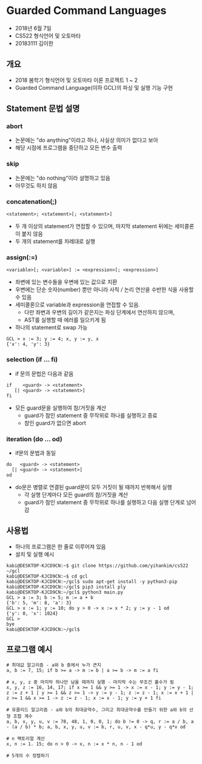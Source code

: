 
# Guarded Command Languages
* 2018년 6월 7일
* CS522 형식언어 및 오토마타 
* 20183111 김이한

## 개요
* 2018 봄학기 형식언어 및 오토마타 이론 프로젝트 1 ~ 2
* Guarded Command Language(이하 GCL)의 파싱 및 실행 기능 구현

## Statement 문법 설명
### abort
* 논문에는 "do anything"이라고 하나, 사실상 의미가 없다고 보아
* 해당 시점에 프로그램을 중단하고 모든 변수 출력

### skip 
* 논문에는 "do nothing"이라 설명하고 있음
* 아무것도 하지 않음

### concatenation(;)
```
<statement>; <statement>[; <statement>]
```
* 두 개 이상의 statement가 연접할 수 있으며, 마지막 statement 뒤에는 세미콜론이 붙지 않음
* 두 개의 statement를 차례대로 실행

### assign(:=)
```
<variable>[; <variable>] := <expression>[; <expression>]
```
* 좌변에 있는 변수들을 우변에 있는 값으로 치환
* 우변에는 단순 숫자(number) 뿐만 아니라 사칙 / 논리 연산을 수반한 식을 사용할 수 있음
* 세미콜론으로 variable과 expression을 연접할 수 있음. 
  - 다만 좌변과 우변의 길이가 같은지는 파싱 단계에서 연산하지 않으며,
  - AST를 실행할 때 에러를 일으키게 됨
* 하나의 statement로 swap 가능
```
GCL > x := 3; y := 4; x, y := y, x
{'x': 4, 'y': 3}
```

### selection (if ... fi)
* if 문의 문법은 다음과 같음
```
if    <guard> -> <statement>
   [| <guard> -> <statement>]
fi
```
* 모든 guard문을 실행하여 참/거짓을 계산
  - guard가 참인 statement 중 무작위로 하나를 실행하고 종료
  - 참인 guard가 없으면 abort

### iteration (do ... od)
* if문의 문법과 동일 
```
do   <guard> -> <statement>
  [| <guard> -> <statement>]
od
```
* do문은 병렬로 연결된 guard문이 모두 거짓이 될 때까지 반복해서 실행
  - 각 실행 단계마다 모든 guard의 참/거짓을 계산
  - guard가 참인 statement 중 무작위로 하나를 실행하고 다음 실행 단계로 넘어감

## 사용법

* 하나의 프로그램은 한 줄로 이루어져 있음
* 설치 및 실행 예시

```console
kabi@DESKTOP-KJCD9CN:~$ git clone https://github.com/yihankim/cs522 ~/gcl
kabi@DESKTOP-KJCD9CN:~$ cd gcl
kabi@DESKTOP-KJCD9CN:~/gcl$ sudo apt-get install -y python3-pip
kabi@DESKTOP-KJCD9CN:~/gcl$ pip3 install ply
kabi@DESKTOP-KJCD9CN:~/gcl$ python3 main.py
GCL > a := 3; b := 5; m := a + b
{'b': 5, 'm': 8, 'a': 3}
GCL > x := 1; y := 10; do y > 0 -> x := x * 2; y := y - 1 od
{'y': 0, 'x': 1024}
GCL >
bye
kabi@DESKTOP-KJCD9CN:~/gcl$
```

## 프로그램 예시
```
# 최대값 알고리즘 - a와 b 중에서 누가 큰지
a, b := 7, 15; if b >= a -> m := b | a >= b -> m := a fi

# x, y, z 중 마지막 하나만 남을 때까지 실행 - 마지막 수는 무조건 홀수가 됨
x, y, z := 16, 14, 17; if x >= 1 && y >= 1 -> x := x - 1; y := y - 1; z := z + 1 | y >= 1 && z >= 1 -> y := y - 1; z := z - 1; x := x + 1 | z >= 1 && x >= 1 -> z := z - 1; x := x - 1; y := y + 1 fi

# 유클리드 알고리즘 - a와 b의 최대공약수, 그리고 최대공약수를 만들기 위한 a와 b의 선형 조합 계수
a, b, x, y, u, v := 78, 48, 1, 0, 0, 1; do b != 0 -> q, r := a / b, a - (a / b) * b; a, b, x, y, u, v := b, r, u, v, x - q*u, y - q*v od

# n 팩토리얼 계산
x, n := 1. 15; do n > 0 -> x, n := x * n, n - 1 od

# 5개의 수 정렬하기
```

